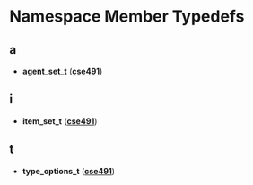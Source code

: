 
# Namespace Member Typedefs



## a

* **agent\_set\_t** ([**cse491**](namespacecse491.md))


## i

* **item\_set\_t** ([**cse491**](namespacecse491.md))


## t

* **type\_options\_t** ([**cse491**](namespacecse491.md))





